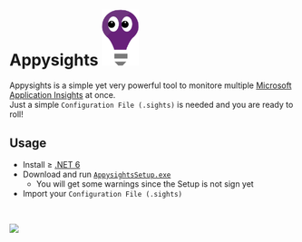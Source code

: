 # Appysights <img src="src/Appysights/Assets/Appysights.png" width="65" /> 

Appysights is a simple yet very powerful tool to monitore multiple [Microsoft Application Insights](https://docs.microsoft.com/en-us/azure/azure-monitor/app/app-insights-overview)  at once. <br/>
Just a simple `Configuration File (.sights)` is needed and you are ready to roll!
 
## Usage
- Install ≥ [.NET 6](https://dotnet.microsoft.com/en-us/download/dotnet/6.0)
- Download and run [`AppysightsSetup.exe`](https://github.com/C1rdec/Appysights/releases/latest/download/AppysightsSetup.exe)
     - You will get some warnings since the Setup is not sign yet
- Import your `Configuration File (.sights)`
<br/>

![](src/Appysights/Assets/Showcase.gif)
